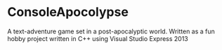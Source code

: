 ConsoleApocolypse
=================

A text-adventure game set in a post-apocalyptic world.  Written as a fun hobby project written in C++ using Visual Studio Express 2013
